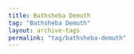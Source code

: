 ```yaml
---
title: Bathsheba Demuth
tag: "Bathsheba Demuth"
layout: archive-tags
permalink: "tag/bathsheba-demuth"
---
```

